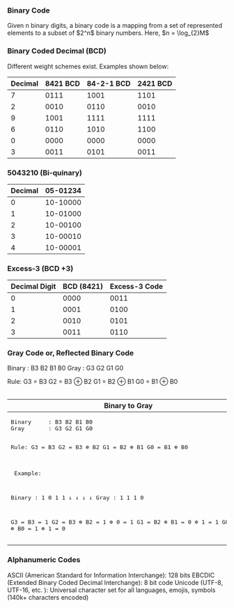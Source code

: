 <h3>Binary Code</h3>
Given n binary digits, a binary code is a mapping from a set of represented elements to a subset of $2^n$ binary numbers. Here, $n = \log_{2}M$

<h3>Binary Coded Decimal (BCD) </h3>
Different weight schemes exist. Examples shown below:

| Decimal | 8421 BCD | 84-2-1 BCD | 2421 BCD |
| ------- | -------- | ---------- | -------- |
| 7       | 0111     | 1001       | 1101     |
| 2       | 0010     | 0110       | 0010     |
| 9       | 1001     | 1111       | 1111     |
| 6       | 0110     | 1010       | 1100     |
| 0       | 0000     | 0000       | 0000     |
| 3       | 0011     | 0101       | 0011     |
<h3>5043210 (Bi-quinary)</h3>

| Decimal | 05-01234 |
| ------- | -------- |
| 0       | 10-10000 |
| 1       | 10-01000 |
| 2       | 10-00100 |
| 3       | 10-00010 |
| 4       | 10-00001 |
<h3>Excess-3 (BCD +3)</h3>

| Decimal Digit | BCD (8421) | Excess-3 Code |
| ------------- | ---------- | ------------- |
| 0             | 0000       | 0011          |
| 1             | 0001       | 0100          |
| 2             | 0010       | 0101          |
| 3             | 0011       | 0110          |
<h3>Gray Code or, Reflected Binary Code</h3>
<table>
<tr>
Binary     : B3 B2 B1 B0
Gray       : G3 G2 G1 G0

Rule:
G3 = B3
G2 = B3 ⊕ B2
G1 = B2 ⊕ B1
G0 = B1 ⊕ B0

</tr>
</table><table>
  <thead>
    <tr>
      <th>Binary to Gray</th>
      <th>Gray to Binary</th>
    </tr>
  </thead>
  <tbody>
    <tr>
      <td>
        <pre>
Binary     : B3 B2 B1 B0
Gray       : G3 G2 G1 G0

Rule:
G3 = B3
G2 = B3 ⊕ B2
G1 = B2 ⊕ B1
G0 = B1 ⊕ B0
        </pre>
      </td>
      <td>
        <pre>
Gray       : G3 G2 G1 G0
Binary     : B3 B2 B1 B0

Rule:
B3 = G3
B2 = B3 ⊕ G2
B1 = B2 ⊕ G1
B0 = B1 ⊕ G0
        </pre>
      </td>
    </tr>
    <tr>
      <td>
        <pre>
Example:

Binary     : 1 0 1 1
               ↓ ↓ ↓ ↓
Gray       : 1 1 1 0

G3 = B3        = 1
G2 = B3 ⊕ B2   = 1 ⊕ 0 = 1
G1 = B2 ⊕ B1   = 0 ⊕ 1 = 1
G0 = B1 ⊕ B0   = 1 ⊕ 1 = 0
        </pre>
      </td>
      <td>
        <pre>
Example:

Gray       : 1 1 1 0
               ↓ ↓ ↓ ↓
Binary     : 1 0 1 1

B3 = G3        = 1
B2 = B3 ⊕ G2   = 1 ⊕ 1 = 0
B1 = B2 ⊕ G1   = 0 ⊕ 1 = 1
B0 = B1 ⊕ G0   = 1 ⊕ 0 = 1
        </pre>
      </td>
    </tr>
  </tbody>
</table>
<h3>Alphanumeric Codes</h3>

ASCII (American Standard for Information Interchange): 128 bits
EBCDIC (Extended Binary Coded Decimal Interchange): 8 bit code
Unicode (UTF-8, UTF-16, etc. ): Universal character set for all languages, emojis, symbols (140k+ characters encoded)